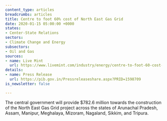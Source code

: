 ```yaml
---
content_type: articles
breadcrumbs: articles
title: Centre to foot 60% cost of North East Gas Grid
date: 2020-01-15 05:00:00 +0000
states:
- Center-State Relations
sectors:
- Climate Change and Energy
subsectors:
- Oil and Gas
sources:
- name: Live Mint
  url: https://www.livemint.com/industry/energy/centre-to-foot-60-cost-of-north-east-gas-grid-11578480107879.html
details:
- name: Press Release
  url: https://pib.gov.in/Pressreleaseshare.aspx?PRID=1598709
is_newsletter: false

---
```

The central government will provide $782.6 million towards the construction of the North East Gas Grid project across the states of Arunachal Pradesh, Assam, Manipur, Meghalaya, Mizoram, Nagaland, Sikkim, and Tripura.
